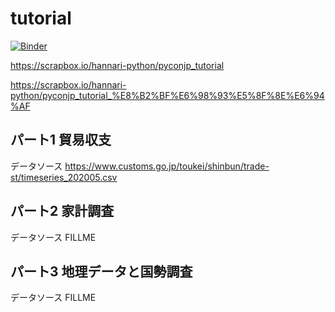 # tutorial
[![Binder](https://mybinder.org/badge_logo.svg)](https://mybinder.org/v2/gh/hannari-python/tutorial/master)

https://scrapbox.io/hannari-python/pyconjp_tutorial

https://scrapbox.io/hannari-python/pyconjp_tutorial_%E8%B2%BF%E6%98%93%E5%8F%8E%E6%94%AF


## パート1 貿易収支
データソース
https://www.customs.go.jp/toukei/shinbun/trade-st/timeseries_202005.csv

## パート2 家計調査
データソース
FILLME

## パート3 地理データと国勢調査
データソース
FILLME
